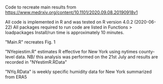 Code to recreate main results from https://www.medrxiv.org/content/10.1101/2020.09.08.20190918v1

All code is implemented in R and was tested on R version 4.0.2 (2020-06-22)
All packages required to run code are listed in Functions > loadpackages
Install/run time is approximately 10 minutes. 

"Main.R" recreates Fig. 1

"NYepiestim.R" estimates R effective for New York using nytimes county-level data. NB/ this analysis was performed on the 21st July and results are recorded in "NYestimR.RData"

"NYq.RData" is weekly specific humidity data for New York summarized from ERA5
